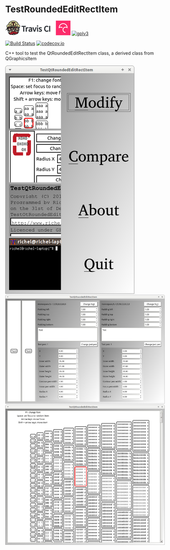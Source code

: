 # TestRoundedEditRectItem

[![Travis CI logo](TravisCI.png)](https://travis-ci.org)
![Whitespace](Whitespace.png)
[![Codecov logo](Codecov.png)](https://www.codecov.io)
[![gplv3](http://www.gnu.org/graphics/gplv3-88x31.png)](http://www.gnu.org/licenses/gpl.html)

[![Build Status](https://travis-ci.org/richelbilderbeek/TestRoundedEditRectItem.svg?branch=master)](https://travis-ci.org/richelbilderbeek/TestRoundedEditRectItem)
[![codecov.io](https://codecov.io/github/richelbilderbeek/TestRoundedEditRectItem/coverage.svg?branch=master)](https://codecov.io/github/richelbilderbeek/TestRoundedEditRectItem?branch=master)


C++ tool to test the QtRoundedEditRectItem class, a derived class from QGraphicsItem

![TestRoundedEditRectItem Menu v2.0](Screenshots/TestRoundedEditRectItemMenu_2_0.png)
![TestRoundedEditRectItem modify dialog v2.0](Screenshots/TestRoundedEditRectItemModify_2_0.png)
![TestRoundedEditRectItem compare dialog v2.0](Screenshots/TestRoundedEditRectItemCompare_2_0.png)